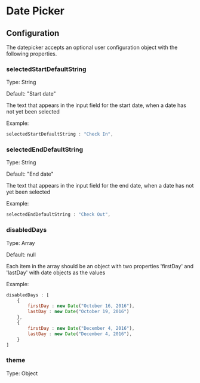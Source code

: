 # Date Picker

## Configuration

The datepicker accepts an optional user configuration object with the following properties.

### selectedStartDefaultString

Type: String

Default: "Start date"

The text that appears in the input field for the start date, when a date has not yet been selected

Example:
```javascript
selectedStartDefaultString : "Check In",
```

### selectedEndDefaultString

Type: String

Default: "End date"

The text that appears in the input field for the end date, when a date has not yet been selected

Example:
```javascript
selectedEndDefaultString : "Check Out",
```

### disabledDays

Type: Array

Default: null

Each item in the array should be an object with two properties 'firstDay' and 'lastDay' with date objects as the values

Example:
```javascript
disabledDays : [
    {
        firstDay : new Date("October 16, 2016"),
        lastDay : new Date("October 19, 2016")
    },
    {
        firstDay : new Date("December 4, 2016"),
        lastDay : new Date("December 4, 2016"),
    }
]
```

### theme

Type: Object
